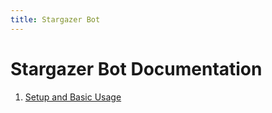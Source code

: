 ```yaml
---
title: Stargazer Bot
---
```


# Stargazer Bot Documentation

1. [Setup and Basic Usage](/docs/stargazer/setup)